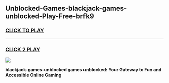 
## Unblocked-Games-blackjack-games-unblocked-Play-Free-brfk9
<h3>
<a href="https://premium76.site?title=blackjack-games-unblocked&ref=09A">CLICK TO PLAY</a></h3>
<hr>

<h3>
<a href="https://premium76.site?title=blackjack-games-unblocked&ref=09A">CLICK 2 PLAY</a>
  
</h3>

<a href="https://premium76.site?title=blackjack-games-unblocked&ref=09A"><img src="https://clearcache.store/games.png"></a>


**blackjack-games-unblocked games unblocked: Your Gateway to Fun and Accessible Online Gaming**
